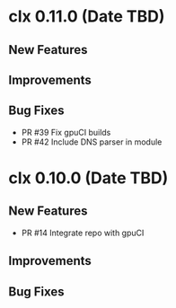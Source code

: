 # clx 0.11.0 (Date TBD)

## New Features

## Improvements

## Bug Fixes

 - PR #39 Fix gpuCI builds
 - PR #42 Include DNS parser in module


# clx 0.10.0 (Date TBD)

## New Features

 - PR #14 Integrate repo with gpuCI

## Improvements

## Bug Fixes
